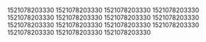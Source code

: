 1521078203330
1521078203330
1521078203330
1521078203330
1521078203330
1521078203330
1521078203330
1521078203330
1521078203330
1521078203330
1521078203330
1521078203330
1521078203330
1521078203330
1521078203330